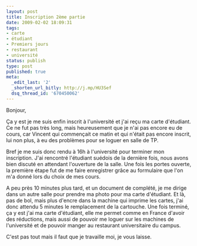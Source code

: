```yaml
---
layout: post
title: Inscription 2ème partie
date: 2009-02-02 18:09:31
tags:
- carte
- étudiant
- Premiers jours
- restaurant
- université
status: publish
type: post
published: true
meta:
  _edit_last: '2'
  _shorten_url_bitly: http://j.mp/HU3Sef
  dsq_thread_id: '670450062'
---
```

Bonjour,

Ça y est je me suis enfin inscrit à l'université et j'ai reçu ma carte d'étudiant. Ce ne fut pas très long, mais heureusement que je n'ai pas encore eu de cours, car Vincent qui commençait ce matin et qui n'était pas encore inscrit, lui non plus, à eu des problèmes pour se loguer en salle de TP.
<!--break-->
Bref je me suis donc rendu à 16h à l'université pour terminer mon inscription. J'ai rencontré l'étudiant suédois de la dernière fois, nous avons bien discuté en attendant l'ouverture de la salle. Une fois les portes ouverte, la première étape fut de me faire enregistrer grâce au formulaire que l'on m'a donné lors du choix de mes cours.

A peu près 10 minutes plus tard, et un document de complété, je me dirige dans un autre salle pour prendre ma photo pour ma carte d'étudiant. Et là, pas de bol, mais plus d'encre dans la machine qui imprime les cartes, j'ai donc attendu 5 minutes le remplacement de la cartouche. Une fois terminé, ça y est j'ai ma carte d'étudiant, elle me permet comme en France d'avoir des réductions, mais aussi de pouvoir me loguer sur les machines de l'université et de pouvoir manger au restaurant universitaire du campus.

C'est pas tout mais il faut que je travaille moi, je vous laisse.
